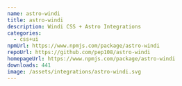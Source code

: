 ```yaml
---
name: astro-windi
title: astro-windi
description: Windi CSS + Astro Integrations
categories:
  - css+ui
npmUrl: https://www.npmjs.com/package/astro-windi
repoUrl: https://github.com/pep108/astro-windi
homepageUrl: https://www.npmjs.com/package/astro-windi
downloads: 441
image: /assets/integrations/astro-windi.svg
---
```

